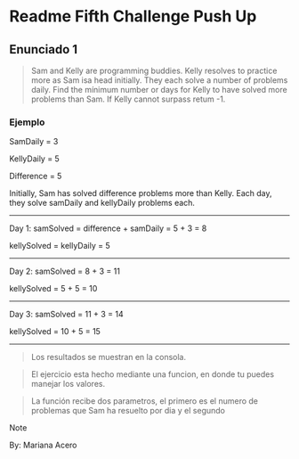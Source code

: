 # Readme Fifth Challenge Push Up

## Enunciado 1

> Sam and Kelly are programming buddies. Kelly resolves to practice more as Sam isa head initially.
They each solve a number of problems daily. Find the mínimum number or days for Kelly to have
solved more problems than Sam. If Kelly cannot surpass retum -1.

### Ejemplo

SamDaily = 3

KellyDaily = 5

Difference = 5

Initially, Sam has solved difference problems more than Kelly. Each day, they solve samDaily and
kellyDaily problems each.

-----------------------------------------------------

Day 1: samSolved = difference + samDaily = 5 + 3 = 8

kellySolved = kellyDaily = 5

-----------------------------------------------

Day 2: samSolved = 8 + 3 = 11

kellySolved = 5 + 5 = 10

-------------------------------------------------

Day 3: samSolved = 11 + 3 = 14

kellySolved = 10 + 5 = 15

-----------------------------------------------------

> Los resultados se muestran en la consola.

> El ejercicio esta hecho mediante una funcion, en donde tu puedes manejar los valores.

> La función recibe dos parametros, el primero es el numero de problemas que Sam ha resuelto por dia y el segundo

> [!NOTE]
> By: Mariana Acero